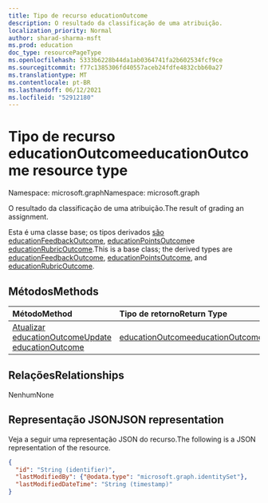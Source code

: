 ```yaml
---
title: Tipo de recurso educationOutcome
description: O resultado da classificação de uma atribuição.
localization_priority: Normal
author: sharad-sharma-msft
ms.prod: education
doc_type: resourcePageType
ms.openlocfilehash: 5333b6228b44da1ab0364741fa2b602534fcf9ce
ms.sourcegitcommit: f77c1385306fd40557aceb24fdfe4832cbb60a27
ms.translationtype: MT
ms.contentlocale: pt-BR
ms.lasthandoff: 06/12/2021
ms.locfileid: "52912180"
---
```

# <a name="educationoutcome-resource-type"></a><span data-ttu-id="216a3-103">Tipo de recurso educationOutcome</span><span class="sxs-lookup"><span data-stu-id="216a3-103">educationOutcome resource type</span></span>

<span data-ttu-id="216a3-104">Namespace: microsoft.graph</span><span class="sxs-lookup"><span data-stu-id="216a3-104">Namespace: microsoft.graph</span></span>

<span data-ttu-id="216a3-105">O resultado da classificação de uma atribuição.</span><span class="sxs-lookup"><span data-stu-id="216a3-105">The result of grading an assignment.</span></span> 

<span data-ttu-id="216a3-106">Esta é uma classe base; os tipos derivados [são educationFeedbackOutcome](educationfeedbackoutcome.md), [educationPointsOutcome](educationpointsoutcome.md)e [educationRubricOutcome](educationrubricoutcome.md).</span><span class="sxs-lookup"><span data-stu-id="216a3-106">This is a base class; the derived types are [educationFeedbackOutcome](educationfeedbackoutcome.md), [educationPointsOutcome](educationpointsoutcome.md), and [educationRubricOutcome](educationrubricoutcome.md).</span></span>

## <a name="methods"></a><span data-ttu-id="216a3-107">Métodos</span><span class="sxs-lookup"><span data-stu-id="216a3-107">Methods</span></span>

| <span data-ttu-id="216a3-108">Método</span><span class="sxs-lookup"><span data-stu-id="216a3-108">Method</span></span>       | <span data-ttu-id="216a3-109">Tipo de retorno</span><span class="sxs-lookup"><span data-stu-id="216a3-109">Return Type</span></span> | <span data-ttu-id="216a3-110">Descrição</span><span class="sxs-lookup"><span data-stu-id="216a3-110">Description</span></span> |
|:-------------|:------------|:------------|
| [<span data-ttu-id="216a3-111">Atualizar educationOutcome</span><span class="sxs-lookup"><span data-stu-id="216a3-111">Update educationOutcome</span></span>](../api/educationoutcome-update.md) | [<span data-ttu-id="216a3-112">educationOutcome</span><span class="sxs-lookup"><span data-stu-id="216a3-112">educationOutcome</span></span>](educationoutcome.md) | <span data-ttu-id="216a3-113">Atualizar o objeto educationOutcome.</span><span class="sxs-lookup"><span data-stu-id="216a3-113">Update educationOutcome object.</span></span> |

## <a name="relationships"></a><span data-ttu-id="216a3-114">Relações</span><span class="sxs-lookup"><span data-stu-id="216a3-114">Relationships</span></span>

<span data-ttu-id="216a3-115">Nenhum</span><span class="sxs-lookup"><span data-stu-id="216a3-115">None</span></span>

## <a name="json-representation"></a><span data-ttu-id="216a3-116">Representação JSON</span><span class="sxs-lookup"><span data-stu-id="216a3-116">JSON representation</span></span>

<span data-ttu-id="216a3-117">Veja a seguir uma representação JSON do recurso.</span><span class="sxs-lookup"><span data-stu-id="216a3-117">The following is a JSON representation of the resource.</span></span>

<!-- {
  "blockType": "resource",
  "optionalProperties": [

  ],
  "@odata.type": "microsoft.graph.educationOutcome",
  "keyProperty": "id"
}-->

```json
{
  "id": "String (identifier)",
  "lastModifiedBy": {"@odata.type": "microsoft.graph.identitySet"},
  "lastModifiedDateTime": "String (timestamp)"
}
```

<!-- uuid: 16cd6b66-4b1a-43a1-adaf-3a886856ed98
2019-02-04 14:57:30 UTC -->
<!-- {
  "type": "#page.annotation",
  "description": "educationOutcome resource",
  "keywords": "",
  "section": "documentation",
  "tocPath": ""
}-->


